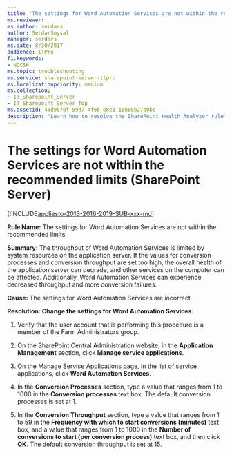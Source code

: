 ```yaml
---
title: "The settings for Word Automation Services are not within the recommended limits (SharePoint Server)"
ms.reviewer: 
ms.author: serdars
author: SerdarSoysal
manager: serdars
ms.date: 8/30/2017
audience: ITPro
f1.keywords:
- NOCSH
ms.topic: troubleshooting
ms.service: sharepoint-server-itpro
ms.localizationpriority: medium
ms.collection:
- IT_Sharepoint_Server
- IT_Sharepoint_Server_Top
ms.assetid: 45d9570f-59d7-4f6b-b8e1-18868b27b0bc
description: "Learn how to resolve the SharePoint Health Analyzer ruleThe settings for Word Automation Services are not within the recommended limits, in SharePoint Server."
---
```


# The settings for Word Automation Services are not within the recommended limits (SharePoint Server)

[!INCLUDE[appliesto-2013-2016-2019-SUB-xxx-md](../includes/appliesto-2013-2016-2019-SUB-xxx-md.md)] 
  
 **Rule Name:** The settings for Word Automation Services are not within the recommended limits. 
  
 **Summary:** The throughput of Word Automation Services is limited by system resources on the application server. If the values for conversion processes and conversion throughput are set too high, the overall health of the application server can degrade, and other services on the computer can be affected. Additionally, Word Automation Services can experience decreased throughput and more conversion failures. 
  
 **Cause:** The settings for Word Automation Services are incorrect. 
  
 **Resolution: Change the settings for Word Automation Services.**
  
1. Verify that the user account that is performing this procedure is a member of the Farm Administrators group.
    
2. On the SharePoint Central Administration website, in the **Application Management** section, click **Manage service applications**.
    
3. On the Manage Service Applications page, in the list of service applications, click **Word Automation Services**.
    
4. In the **Conversion Processes** section, type a value that ranges from 1 to 1000 in the **Conversion processes** text box. The default conversion processes is set at 1. 
    
5. In the **Conversion Throughput** section, type a value that ranges from 1 to 59 in the **Frequency with which to start conversions (minutes)** text box, and a value that ranges from 1 to 1000 in the **Number of conversions to start (per conversion process)** text box, and then click **OK**. The default conversion throughput is set at 15.
    

